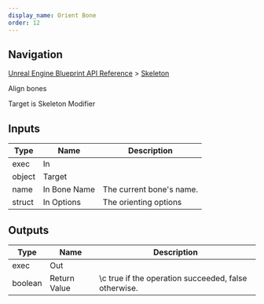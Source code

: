 ```yaml
---
display_name: Orient Bone
order: 12
---
```

## Navigation

[Unreal Engine Blueprint API Reference](https://dev.epicgames.com/documentation/en-us/unreal-engine/BlueprintAPI) > [Skeleton](https://dev.epicgames.com/documentation/en-us/unreal-engine/BlueprintAPI/Skeleton)

Align bones

Target is Skeleton Modifier

## Inputs

| Type | Name | Description |
| --- | --- | --- |
| exec | In |  |
| object | Target |  |
| name | In Bone Name | The current bone's name. |
| struct | In Options | The orienting options |

## Outputs

| Type | Name | Description |
| --- | --- | --- |
| exec | Out |  |
| boolean | Return Value | \\c true if the operation succeeded, false otherwise. |
